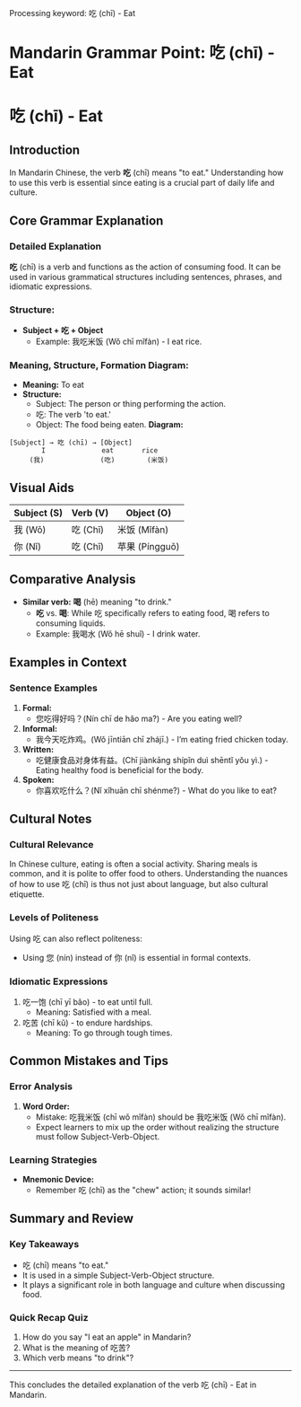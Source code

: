 Processing keyword: 吃 (chī) - Eat
# Mandarin Grammar Point: 吃 (chī) - Eat
# 吃 (chī) - Eat
## Introduction
In Mandarin Chinese, the verb **吃** (chī) means "to eat." Understanding how to use this verb is essential since eating is a crucial part of daily life and culture.
## Core Grammar Explanation
### Detailed Explanation
**吃** (chī) is a verb and functions as the action of consuming food. It can be used in various grammatical structures including sentences, phrases, and idiomatic expressions. 
### Structure:
- **Subject + 吃 + Object**
  - Example: 我吃米饭 (Wǒ chī mǐfàn) - I eat rice.
### Meaning, Structure, Formation Diagram:
- **Meaning:** To eat
- **Structure:** 
  - Subject: The person or thing performing the action.
  - 吃: The verb 'to eat.'
  - Object: The food being eaten.
**Diagram:**
```
[Subject] → 吃 (chī) → [Object]
        I              eat       rice
     (我)              (吃)        (米饭)
```
## Visual Aids
| Subject (S) | Verb (V) | Object (O) |
|-------------|----------|------------|
| 我 (Wǒ)    | 吃 (Chī) | 米饭 (Mǐfàn) |
| 你 (Nǐ)    | 吃 (Chī) | 苹果 (Píngguǒ) |
## Comparative Analysis
- **Similar verb:** **喝** (hē) meaning "to drink."
  - **吃** vs. **喝**: While 吃 specifically refers to eating food, 喝 refers to consuming liquids. 
  - Example: 我喝水 (Wǒ hē shuǐ) - I drink water.
## Examples in Context
### Sentence Examples
1. **Formal:** 
   - 您吃得好吗？(Nín chī de hǎo ma?) - Are you eating well?
2. **Informal:** 
   - 我今天吃炸鸡。(Wǒ jīntiān chī zhájī.) - I’m eating fried chicken today.
3. **Written:** 
   - 吃健康食品对身体有益。(Chī jiànkāng shípǐn duì shēntǐ yǒu yì.) - Eating healthy food is beneficial for the body.
4. **Spoken:** 
   - 你喜欢吃什么？(Nǐ xǐhuān chī shénme?) - What do you like to eat?
## Cultural Notes
### Cultural Relevance
In Chinese culture, eating is often a social activity. Sharing meals is common, and it is polite to offer food to others. Understanding the nuances of how to use 吃 (chī) is thus not just about language, but also cultural etiquette.
### Levels of Politeness
Using 吃 can also reflect politeness:
- Using 您 (nín) instead of 你 (nǐ) is essential in formal contexts.
### Idiomatic Expressions
1. 吃一饱 (chī yī bǎo) - to eat until full.
   - Meaning: Satisfied with a meal.
2. 吃苦 (chī kǔ) - to endure hardships.
   - Meaning: To go through tough times.
## Common Mistakes and Tips
### Error Analysis
1. **Word Order:** 
   - Mistake: 吃我米饭 (chī wǒ mǐfàn) should be 我吃米饭 (Wǒ chī mǐfàn).
   - Expect learners to mix up the order without realizing the structure must follow Subject-Verb-Object.
   
### Learning Strategies
- **Mnemonic Device:** 
  - Remember 吃 (chī) as the "chew" action; it sounds similar! 
## Summary and Review
### Key Takeaways
- 吃 (chī) means "to eat."
- It is used in a simple Subject-Verb-Object structure.
- It plays a significant role in both language and culture when discussing food.
### Quick Recap Quiz
1. How do you say "I eat an apple" in Mandarin?
2. What is the meaning of 吃苦?
3. Which verb means "to drink"?
---
This concludes the detailed explanation of the verb 吃 (chī) - Eat in Mandarin.

